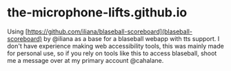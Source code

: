 # the-microphone-lifts.github.io
Using [https://github.com/iliana/blaseball-scoreboard](blaseball-scoreboard) by @iliana as a base for a blaseball webapp with tts support.
I don't have experience making web accessibility tools, this was mainly made for personal use, so if you rely on tools like this to access blaseball, shoot me a message over at my primary account @cahalane.
